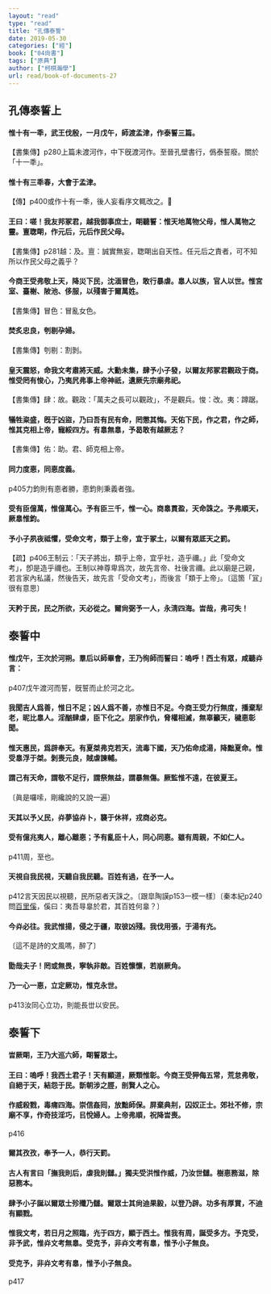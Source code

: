 ```yaml
---
layout: "read"
type: "read"
title: "孔傳泰誓"
date: 2019-05-30
categories: ["經"]
book: ["04尙書"]
tags: ["原典"]
author: ["柯棋瀚學"]
url: read/book-of-documents-27
---
```


## 孔傳泰誓上

#### 惟十有一秊，武王伐殷，一月戊午，師渡孟津，作泰誓三篇。

【書集傳】p280上篇未渡河作，中下旣渡河作。至晉孔壁書行，僞泰誓廢。關於「十一秊」。

#### 惟十有三秊春，大會于孟津。

【傳】p400或作十有一秊，後人妄看序文輒改之。

#### 王曰：嗟！我友邦冢君，越我御事庶士，朙聽誓：惟天地萬物父母，惟人萬物之靈。亶聦朙，作元后，元后作民父母。

【書集傳】p281越：及。亶：誠實無妄，聦朙出自天性。任元后之責者，可不知所以作民父母之義乎？

#### 今商王受弗敬上天，降災下民，沈湎冒色，敢行暴虐。辠人以族，官人以世。惟宮室、臺榭、陂池、侈服，以殘害于爾萬姓。

【書集傳】冒色：冒亂女色。

#### 焚炙忠良，刳剔孕婦。

【書集傳】刳剔：割剝。

#### 皇天震怒，命我文考肅將天威。大勳未集，肆予小子發，以爾友邦冢君觀政于商。惟受罔有悛心，乃夷凥弗事上帝神祇，遺厥先宗廟弗祀。

【書集傳】肆：故。觀政：「萬夫之長可以觀政」，不是觀兵。悛：改。夷：蹲踞。

#### 犠牲粢盛，旣于凶盜，乃曰吾有民有命，罔懲其悔。天佑下民，作之君，作之師，惟其克相上帝，寵綏四方。有辠無辠，予曷敢有越厥志？

【書集傳】佑：助。君、師克相上帝。

#### 同力度𢛳，同𢛳度義。

p405力鈞則有𢛳者勝，𢛳鈞則秉義者強。

#### 受有臣億萬，惟億萬心。予有臣三千，惟一心。商辠貫盈，天命誅之。予弗順天，厥辠惟鈞。

#### 予小子夙夜祗懼，受命文考，類于上帝，宜于冢土，以爾有眾厎天之罰。

【疏】p406<v>王制</v>云：「天子將出，類乎上帝，宜乎社，造乎禰。」此「受命文考」，卽是造乎禰也。王制以神尊卑爲次，故先言帝、社後言禰。此以廟是己親，若言家內私議，然後告天，故先言「受命文考」，而後言「類于上帝」。〔這箇「冝」很有意思〕

#### 天矜于民，民之所欲，天必從之。爾尙弼予一人，永淸四海。旹哉，弗可失！

## 泰誓中

#### 惟戊午，王次於河朔。羣后以師畢會，王乃徇師而誓曰：嗚呼！西土有眾，咸聽灷言：

p407戊午渡河而誓，旣誓而止於河之北。

#### 我聞吉人爲善，惟日不足；凶人爲不善，亦惟日不足。今商王受力行無度，播棄犁老，昵比辠人。淫酗肆虐，臣下化之。朋家作仇，脅權相滅，無辜籲天，穢𢛳彰聞。

#### 惟天惠民，爲辟奉天。有夏桀弗克若天，流毒下國，天乃佑命成湯，降黜夏命。惟受辠浮于桀。剝喪元良，賊虐諫輔。

#### 謂己有天命，謂敬不足行，謂祭無益，謂暴無傷。厥監惟不遠，在彼夏王。

〔眞是囉嗦，剛纔說的又說一遍〕

#### 天其以予乂民，灷夢協灷卜，襲于休祥，戎商必克。

#### 受有億兆夷人，離心離𢛳；予有亂臣十人，同心同𢛳。雖有周親，不如仁人。

p411周，至也。

#### 天視自我民視，天聽自我民聽。百姓有過，在予一人。

p412言天因民以視聽，民所惡者天誅之。〔跟<v>皐陶謨</v>p153一模一樣〕〔<v>秦本紀</v>p240問<u>百里傒</u>，傒曰：夷吾㝵辠於君，其百姓何辠？〕

#### 今灷必往。我武惟揚，侵之于疆，取彼凶殘。我伐用張，于湯有灮。

〔這不是詩的文風嗎，醉了〕

#### 勖哉夫子！罔或無畏，寧執非敵。百姓懔懔，若崩厥角。

#### 乃一心一𢛳，立定厥功，惟克永世。

p413汝同心立功，則能長丗以安民。

## 泰誓下

#### 旹厥朙，王乃大巡六師，朙誓眾士。

#### 王曰：嗚呼！我西土君子！天有顯道，厥類惟彰。今商王受狎侮五常，荒怠弗敬，自絕于天，結怨于民。斮朝涉之脛，剖賢人之心。

#### 作威殺戮，毒痡四海。崇信姦囘，放黜師保。屏棄典㓝，囚奴正士。郊社不修，宗廟不享，作奇技淫巧，㠯悅婦人。上帝弗順，祝降旹喪。

p416

#### 爾其孜孜，奉予一人，恭行天罰。

#### 古人有言曰「撫我則后，虐我則讎。」獨夫受洪惟作威，乃汝世讎。樹𢛳務滋，除惡務本。

#### 肆予小子誕以爾眾士殄殲乃讎。爾眾士其尙迪果毅，以登乃辟。功多有厚賞，不迪有顯戮。

#### 惟我文考，若日月之照臨，灮于四方，顯于西土。惟我有周，誕受多方。予克受，非予武，惟灷文考無辠。受克予，非灷文考有辠，惟予小子無良。

#### 受克予，非灷文考有辠，惟予小子無良。

p417
